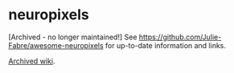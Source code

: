 # neuropixels
[Archived - no longer maintained!] See https://github.com/Julie-Fabre/awesome-neuropixels for up-to-date information and links. 


[Archived wiki]. 

[Archived wiki]: https://github.com/cortex-lab/neuropixels/wiki
